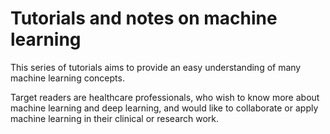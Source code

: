# Tutorials and notes on machine learning

This series of tutorials aims to provide an easy understanding of many machine learning concepts. 

Target readers are healthcare professionals, who wish to know more about machine learning and deep learning, and would like to collaborate or apply machine learning in their clinical or research work.

